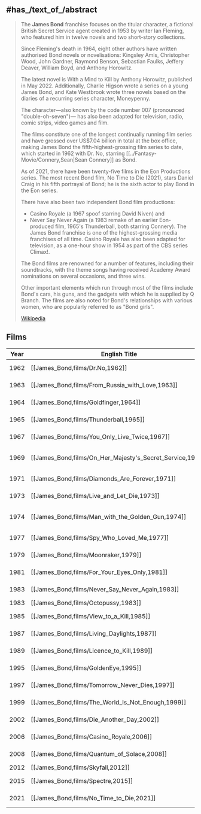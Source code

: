 
## #has_/text_of_/abstract 

> The **James Bond** franchise focuses on the titular character, 
> a fictional British Secret Service agent created in 1953 by writer Ian Fleming, 
> who featured him in twelve novels and two short-story collections. 
> 
> Since Fleming's death in 1964, eight other authors have written authorised Bond novels or novelisations: 
> Kingsley Amis, Christopher Wood, John Gardner, Raymond Benson, Sebastian Faulks, 
> Jeffery Deaver, William Boyd, and Anthony Horowitz. 
> 
> The latest novel is With a Mind to Kill by Anthony Horowitz, published in May 2022. 
> Additionally, Charlie Higson wrote a series on a young James Bond, 
> and Kate Westbrook wrote three novels based on the diaries of a recurring series character, Moneypenny.
>
> The character—also known by the code number 007 (pronounced "double-oh-seven")—
> has also been adapted for television, radio, comic strips, video games and film. 
> 
> The films constitute one of the longest continually running film series 
> and have grossed over US$7.04 billion in total at the box office, 
> making James Bond the fifth-highest-grossing film series to date, 
> which started in 1962 with Dr. No, starring [[../Fantasy-Movie/Connery,Sean|Sean Connery]] as Bond. 
> 
> As of 2021, there have been twenty-five films in the Eon Productions series. 
> The most recent Bond film, No Time to Die (2021), stars Daniel Craig in his fifth portrayal of Bond; 
> he is the sixth actor to play Bond in the Eon series. 
> 
> There have also been two independent Bond film productions: 
> - Casino Royale (a 1967 spoof starring David Niven) and 
> - Never Say Never Again (a 1983 remake of an earlier Eon-produced film, 1965's Thunderball, both starring Connery). 
> The James Bond franchise is one of the highest-grossing media franchises of all time. 
> Casino Royale has also been adapted for television, as a one-hour show in 1954 as part of the CBS series Climax!.
>
> The Bond films are renowned for a number of features, including their soundtracks, 
> with the theme songs having received Academy Award nominations on several occasions, and three wins. 
> 
> Other important elements which run through most of the films include Bond's cars, his guns, 
> and the gadgets with which he is supplied by Q Branch. 
> The films are also noted for Bond's relationships with various women, who are popularly referred to as "Bond girls".
>
> [Wikipedia](https://en.wikipedia.org/wiki/James%20Bond)

## Films 

| Year | English Title                                                  | German Title                   | Bond Actor                                      | Bond Girl        | Actress                                    | Enemy                | Actor                 |
| ---- | -------------------------------------------------------------- | ------------------------------ | ----------------------------------------------- | ---------------- | ------------------------------------------ | -------------------- | --------------------- |
| 1962 | [[James_Bond,films/Dr.No,1962]]                           | James Bond jagt Dr. No         | [[../Fantasy-Movie/Connery,Sean\|Sean Connery]] | Honey Ryder      | Ursula Andress                             | Dr. No               | Joseph Wiseman        |
| 1963 | [[James_Bond,films/From_Russia_with_Love,1963]]           | Liebesgrüße aus Moskau         | 2                                               | Tatiana Romanova | Daniela Bianchi                            | Rosa Klebb           | Lotte Lenya           |
| 1964 | [[James_Bond,films/Goldfinger,1964]]                      | Goldfinger                     | 3                                               | Pussy Galore     | Honor Blackman                             | Auric Goldfinger     | Gert Fröbe            |
| 1965 | [[James_Bond,films/Thunderball,1965]]                     | Feuerball                      | 4                                               | Domino Derval    | Claudine Auger                             | Emilio Largo         | Adolfo Celi           |
| 1967 | [[James_Bond,films/You_Only_Live_Twice,1967]]             | Man lebt nur zweimal           | 5                                               | Kissy Suzuki     | Mie Hama                                   | Ernst Stavro Blofeld | Donald Pleasence      |
| 1969 | [[James_Bond,films/On_Her_Majesty's_Secret_Service,1969]] | Im Geheimdienst Ihrer Majestät | George Lazenby                                  | Tracy di Vicenzo | Diana Rigg                                 | Ernst Stavro Blofeld | Telly Savalas         |
| 1971 | [[James_Bond,films/Diamonds_Are_Forever,1971]]            | Diamantenfieber                | [[../Fantasy-Movie/Connery,Sean\|Sean Connery]] | Tiffany Case     | Jill St. John                              | Ernst Stavro Blofeld | Charles Gray          |
| 1973 | [[James_Bond,films/Live_and_Let_Die,1973]]                | Leben und sterben lassen       | [[../../Actor/British_Actor/Moore,Roger]]                                 | Solitaire        | Jane Seymour                               | Dr. Kananga          | Yaphet Kotto          |
| 1974 | [[James_Bond,films/Man_with_the_Golden_Gun,1974]]         | Der Mann mit dem goldenen Colt | 2                                               | Mary Goodnight   | Britt Ekland                               | Francisco Scaramanga | Christopher Lee       |
| 1977 | [[James_Bond,films/Spy_Who_Loved_Me,1977]]                | Der Spion, der mich liebte     | 3                                               | Anya Amasova     | Barbara Bach                               | Karl Stromberg       | Curd Jürgens          |
| 1979 | [[James_Bond,films/Moonraker,1979]]                       | Moonraker - Streng geheim      | 4                                               | Holly Goodhead   | Lois Chiles                                | Hugo Drax            | Michael Lonsdale      |
| 1981 | [[James_Bond,films/For_Your_Eyes_Only,1981]]              | In tödlicher Mission           | 5                                               | Melina Havelock  | Carole Bouquet                             | Aris Kristatos       | Julian Glover         |
| 1983 | [[James_Bond,films/Never_Say_Never_Again,1983]]           | Sag niemals nie                | [[../Fantasy-Movie/Connery,Sean\|Sean Connery]] | Domino Petachi   | Kim Basinger                               | Maximillian Largo    | Klaus Maria Brandauer |
| 1983 | [[James_Bond,films/Octopussy,1983]]                       | Octopussy                      | Roger Moore                                     | Octopussy        | Maud Adams                                 | Kamal Khan           | Louis Jourdan         |
| 1985 | [[James_Bond,films/View_to_a_Kill,1985]]                  | Im Angesicht des Todes         | 7                                               | Stacey Sutton    | Tanya Roberts                              | Max Zorin            | Christopher Walken    |
| 1987 | [[James_Bond,films/Living_Daylights,1987]]                | Der Hauch des Todes            | Timothy Dalton                                  | Kara Milovy      | Maryam d'Abo                               | General Koskov       | Jeroen Krabbé         |
| 1989 | [[James_Bond,films/Licence_to_Kill,1989]]                 | Lizenz zum Töten               | 2                                               | Pam Bouvier      | Carey Lowell                               | Franz Sanchez        | Robert Davi           |
| 1995 | [[James_Bond,films/GoldenEye,1995]]                       | GoldenEye                      | [[../../Actor/Irish_Actor/Brosnan,Pierce]]                              | Natalya Simonova | Izabella Scorupco                          | Alec Trevelyan       | [[../../Actor/British_Actor/Bean,Sean]]         |
| 1997 | [[James_Bond,films/Tomorrow_Never_Dies,1997]]             | Der Morgen stirbt nie          | 2                                               | Wai Lin          | [[../../Actor/Asian_Actor/Yeoh,Michelle\|Michelle Yeoh]] | Elliot Carver        | Jonathan Pryce\|      |
| 1999 | [[James_Bond,films/The_World_Is_Not_Enough,1999]]         | Die Welt ist nicht genug       | 3                                               | Elektra King     | Sophie Marceau                             | Renard               | Robert Carlyle        |
| 2002 | [[James_Bond,films/Die_Another_Day,2002]]                 | Stirb an einem anderen Tag     | 4                                               | Jinx Johnson     | Halle Berry                                | Gustav Graves        | Toby Stephens         |
| 2006 | [[James_Bond,films/Casino_Royale,2006]]                   | Casino Royale                  | Daniel Craig                                    | Vesper Lynd      | Eva Green                                  | Le Chiffre           | Mads Mikkelsen        |
| 2008 | [[James_Bond,films/Quantum_of_Solace,2008]]               | Ein Quantum Trost              | 2                                               | Camille Montes   | Olga Kurylenko                             | Dominic Greene       | Mathieu Amalric       |
| 2012 | [[James_Bond,films/Skyfall,2012]]                         | Skyfall                        | 3                                               | Sévérine         | Bérénice Marlohe                           | Raoul Silva          | Javier Bardem         |
| 2015 | [[James_Bond,films/Spectre,2015]]                         | Spectre                        | 4                                               | Madeleine Swann  | Léa Seydoux                                | Ernst Stavro Blofeld | Christoph Waltz       |
| 2021 | [[James_Bond,films/No_Time_to_Die,2021]]                  | Keine Zeit zu sterben          | 5                                               | Madeleine Swann  | Léa Seydoux                                | Lyutsifer Safin      | Lyutsifer Safin       |

